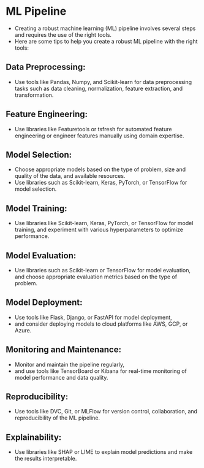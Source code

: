 # ML Pipeline

- Creating a robust machine learning (ML) pipeline involves several steps and requires the use of the right tools.
- Here are some tips to help you create a robust ML pipeline with the right tools:

## Data Preprocessing:
- Use tools like Pandas, Numpy, and Scikit-learn for data preprocessing tasks such as data cleaning, normalization, feature extraction, and transformation.

## Feature Engineering: 
- Use libraries like Featuretools or tsfresh for automated feature engineering or engineer features manually using domain expertise.

## Model Selection: 
- Choose appropriate models based on the type of problem, size and quality of the data, and available resources. 
- Use libraries such as Scikit-learn, Keras, PyTorch, or TensorFlow for model selection.

## Model Training: 
- Use libraries like Scikit-learn, Keras, PyTorch, or TensorFlow for model training, and experiment with various hyperparameters to optimize performance.

## Model Evaluation: 
- Use libraries such as Scikit-learn or TensorFlow for model evaluation, and choose appropriate evaluation metrics based on the type of problem.

## Model Deployment: 
- Use tools like Flask, Django, or FastAPI for model deployment, 
- and consider deploying models to cloud platforms like AWS, GCP, or Azure.

## Monitoring and Maintenance: 
- Monitor and maintain the pipeline regularly, 
- and use tools like TensorBoard or Kibana for real-time monitoring of model performance and data quality.

## Reproducibility: 
- Use tools like DVC, Git, or MLFlow for version control, collaboration, and reproducibility of the ML pipeline.

## Explainability: 
- Use libraries like SHAP or LIME to explain model predictions and make the results interpretable.